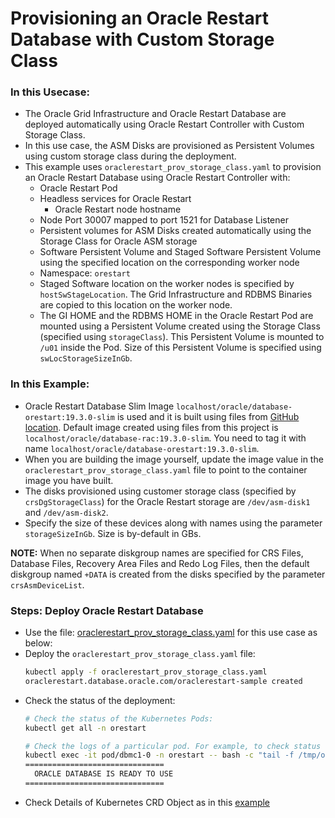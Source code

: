 # Provisioning an Oracle Restart Database with Custom Storage Class
### In this Usecase:
* The Oracle Grid Infrastructure and Oracle Restart Database are deployed automatically using Oracle Restart Controller with Custom Storage Class. 
* In this use case, the ASM Disks are provisioned as Persistent Volumes using custom storage class during the deployment.
* This example uses `oraclerestart_prov_storage_class.yaml` to provision an Oracle Restart Database using Oracle Restart Controller with:
  * Oracle Restart Pod
  * Headless services for Oracle Restart
    * Oracle Restart node hostname
  * Node Port 30007 mapped to port 1521 for Database Listener
  * Persistent volumes for ASM Disks created automatically using the Storage Class for Oracle ASM storage
  * Software Persistent Volume and Staged Software Persistent Volume using the specified location on the corresponding worker node
  * Namespace: `orestart`
  * Staged Software location on the worker nodes is specified by `hostSwStageLocation`. The Grid Infrastructure and RDBMS Binaries are copied to this location on the worker node.
  * The GI HOME and the RDBMS HOME in the Oracle Restart Pod are mounted using a Persistent Volume created using the Storage Class (specified using `storageClass`). This Persistent Volume is mounted to `/u01` inside the Pod. Size of this Persistent Volume is specified using `swLocStorageSizeInGb`.

### In this Example:
  * Oracle Restart Database Slim Image `localhost/oracle/database-orestart:19.3.0-slim` is used and it is built using files from [GitHub location](https://github.com/oracle/docker-images/tree/main/OracleDatabase/RAC/OracleRealApplicationClusters#building-oracle-rac-database-container-slim-image). Default image created using files from this project is `localhost/oracle/database-rac:19.3.0-slim`. You need to tag it with name `localhost/oracle/database-orestart:19.3.0-slim`. 
  * When you are building the image yourself, update the image value in the `oraclerestart_prov_storage_class.yaml` file to point to the container image you have built. 
  * The disks provisioned using customer storage class (specified by `crsDgStorageClass`) for the Oracle Restart storage are `/dev/asm-disk1` and `/dev/asm-disk2`. 
  * Specify the size of these devices along with names using the parameter `storageSizeInGb`. Size is by-default in GBs.

**NOTE:** When no separate diskgroup names are specified for CRS Files, Database Files, Recovery Area Files and Redo Log Files, then the default diskgroup named `+DATA` is created from the disks specified by the parameter `crsAsmDeviceList`.
  
### Steps: Deploy Oracle Restart Database
* Use the file: [oraclerestart_prov_storage_class.yaml](./oraclerestart_prov_storage_class.yaml) for this use case as below:
* Deploy the `oraclerestart_prov_storage_class.yaml` file:
    ```sh
    kubectl apply -f oraclerestart_prov_storage_class.yaml
    oraclerestart.database.oracle.com/oraclerestart-sample created
    ```
* Check the status of the deployment:
    ```sh
    # Check the status of the Kubernetes Pods:    
    kubectl get all -n orestart

    # Check the logs of a particular pod. For example, to check status of pod "dbmc1-0":    
    kubectl exec -it pod/dbmc1-0 -n orestart -- bash -c "tail -f /tmp/orod/oracle_db_setup.log"
    ===============================
      ORACLE DATABASE IS READY TO USE
    ===============================
    ```
* Check Details of Kubernetes CRD Object as in this [example](./orestart_storage_class_object.txt)
